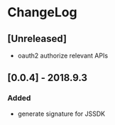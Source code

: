 # ChangeLog

## [Unreleased]

- oauth2 authorize relevant APIs

## [0.0.4] - 2018.9.3

### Added

- generate signature for JSSDK
